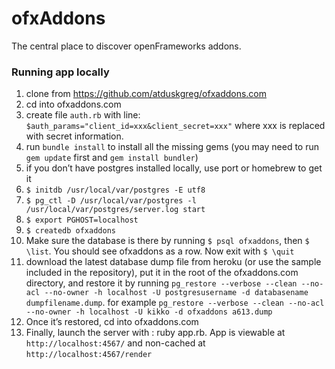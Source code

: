 # ofxAddons

The central place to discover openFrameworks addons. 

### Running app locally

1. clone from https://github.com/atduskgreg/ofxaddons.com
2. cd into ofxaddons.com
3. create file `auth.rb` with line:
`$auth_params="client_id=xxx&client_secret=xxx"` where xxx is replaced with secret information.
4. run `bundle install` to install all the missing gems (you may need to run `gem update` first and `gem install bundler`)
5. if you don’t have postgres installed locally, use port or homebrew to get it
6. `$ initdb /usr/local/var/postgres -E utf8`
7. `$ pg_ctl -D /usr/local/var/postgres -l /usr/local/var/postgres/server.log start`
8. `$ export PGHOST=localhost`
9. `$ createdb ofxaddons`
10. Make sure the database is there by running `$ psql ofxaddons`, then `$ \list`. You should see ofxaddons as a row. Now exit with `$ \quit`
11. download the latest database dump file from heroku (or use the sample included in the repository), put it in the root of the ofxaddons.com directory, and restore it by running `pg_restore --verbose --clean --no-acl --no-owner -h localhost -U postgresusername -d databasename dumpfilename.dump`. for example `pg_restore --verbose --clean --no-acl --no-owner -h localhost -U kikko -d ofxaddons a613.dump`
12. Once it’s restored, cd into ofxaddons.com
13. Finally, launch the server with : ruby app.rb. App is viewable at `http://localhost:4567/` and non-cached at `http://localhost:4567/render` 
